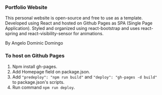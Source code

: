 ### Portfolio Website

This personal website is open-source and free to use as a template. Developed using React and hosted on Github Pages as SPA (Single Page Application).
Styled and organized using react-bootstrap and uses react-spring and react-visibility-sensor for animations. 

By Angelo Dominic Domingo

### To host on Github Pages

1. Npm install gh-pages.
2. Add Homepage field on package.json.
3. Add `"predeploy": "npm run build"` and `"deploy": "gh-pages -d build"` to package.json's scripts.
4. Run command `npm run deploy`.
